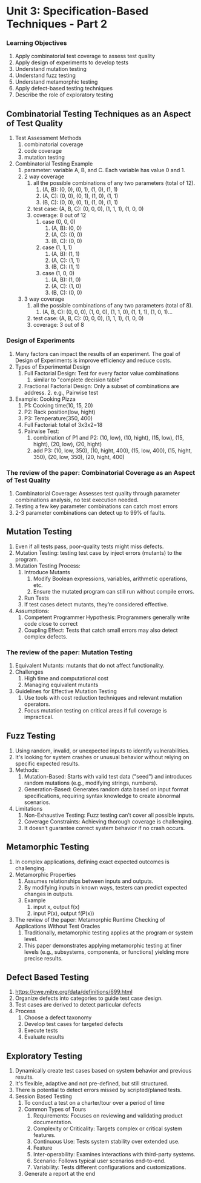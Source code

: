 # Unit 3: Specification-Based Techniques - Part 2
### Learning Objectives
1. Apply combinatorial test coverage to assess test quality
2. Apply design of experiments to develop tests
3. Understand mutation testing
4. Understand fuzz testing
5. Understand metamorphic testing
6. Apply defect-based testing techniques
7. Describe the role of exploratory testing

## Combinatorial Testing Techniques as an Aspect of Test Quality
1. Test Assessment Methods
    1. combinatorial coverage
    2. code coverage
    3. mutation testing
2. Combinatorial Testing Example
    1. parameter: variable A, B, and C. Each variable has value 0 and 1.
    2. 2 way coverage
        1. all the possible combinations of any two parameters (total of 12).
            1. (A, B): (0, 0), (0, 1), (1, 0), (1, 1)
            2. (A, C): (0, 0), (0, 1), (1, 0), (1, 1)
            3. (B, C): (0, 0), (0, 1), (1, 0), (1, 1)
        2. test case: (A, B, C): (0, 0, 0), (1, 1, 1), (1, 0, 0)
        3. coverage: 8 out of 12
            1. case (0, 0, 0)
                1. (A, B): (0, 0)
                2. (A, C): (0, 0)
                3. (B, C): (0, 0)
            2. case (1, 1, 1)
                1. (A, B): (1, 1)
                2. (A, C): (1, 1)
                3. (B, C): (1, 1)
            3. case (1, 0, 0)
                1. (A, B): (1, 0)
                2. (A, C): (1, 0)
                3. (B, C): (0, 0)
    3. 3 way coverage
        1. all the possible combinations of any two parameters (total of 8).
            1. (A, B, C): (0, 0, 0), (1, 0, 0), (1, 1, 0), (1, 1, 1), (1, 0, 1)...
        2. test case: (A, B, C): (0, 0, 0), (1, 1, 1), (1, 0, 0)
        3. coverage: 3 out of 8

### Design of Experiments
1. Many factors can impact the results of an experiment. The goal of Design of Experiments is improve efficiency and reduce costs.
2. Types of Experimental Design
    1. Full Factorial Design: Test for every factor value combinations
        1. similar to "complete decision table"
    2. Fractional Factorial Design: Only a subset of combinations are address.
        2. e.g., Pairwise test
3. Example: Cooking Pizza
    1. P1: Cooking time(10, 15, 20)
    2. P2: Rack position(low, hight)
    3. P3: Temperature(350, 400)
    4. Full Factorial: total of 3x3x2=18
    5. Pairwise Test:
        1. combination of P1 and P2: (10, low), (10, hight), (15, low), (15, hight), (20, low), (20, hight)
        2. add P3: (10, low, 350), (10, hight, 400), (15, low, 400), (15, hight, 350), (20, low, 350), (20, hight, 400)


### The review of the paper: Combinatorial Coverage as an Aspect of Test Quality
1. Combinatorial Coverage: Assesses test quality through parameter combinations analysis, no test execution needed.
2. Testing a few key parameter combinations can catch most errors
3. 2-3 parameter combinations can detect up to 99% of faults.


## Mutation Testing
1. Even if all tests pass, poor-quality tests might miss defects.
2. Mutation Testing: testing test case by inject errors (mutants) to the program.
3. Mutation Testing Process:
    1. Introduce Mutants
        1. Modify Boolean expressions, variables, arithmetic operations, etc.
        2. Ensure the mutated program can still run without compile errors.
    2. Run Tests
    3. If test cases detect mutants, they’re considered effective.
4. Assumptions:
    1. Competent Programmer Hypothesis: Programmers generally write code close to correct
    2. Coupling Effect: Tests that catch small errors may also detect complex defects.

### The review of the paper: Mutation Testing
1. Equivalent Mutants: mutants that do not affect functionality.
2. Challenges
    1. High time and computational cost
    2. Managing equivalent mutants
2. Guidelines for Effective Mutation Testing
    1. Use tools with cost reduction techniques and relevant mutation operators.
    2. Focus mutation testing on critical areas if full coverage is impractical.

## Fuzz Testing
1. Using random, invalid, or unexpected inputs to identify vulnerabilities.
2. It's looking for system crashes or unusual behavior without relying on specific expected results.
3. Methods:
    1. Mutation-Based: Starts with valid test data ("seed") and introduces random mutations (e.g., modifying strings, numbers).
    2. Generation-Based: Generates random data based on input format specifications, requiring syntax knowledge to create abnormal scenarios.
4. Limitations
    1. Non-Exhaustive Testing: Fuzz testing can’t cover all possible inputs.
    2. Coverage Constraints: Achieving thorough coverage is challenging.
    3. It doesn’t guarantee correct system behavior if no crash occurs.


## Metamorphic Testing
1. In complex applications, defining exact expected outcomes is challenging.
2. Metamorphic Properties
    1. Assumes relationships between inputs and outputs.
    2. By modifying inputs in known ways, testers can predict expected changes in outputs.
    3. Example
        1. input x, output f(x)
        2. input P(x), output f(P(x))
3. The review of the paper: Metamorphic Runtime Checking of Applications Without Test Oracles
    1. Traditionally, metamorphic testing applies at the program or system level.
    2. This paper demonstrates applying metamorphic testing at finer levels (e.g., subsystems, components, or functions) yielding more precise results.


## Defect Based Testing
1. https://cwe.mitre.org/data/definitions/699.html
2. Organize defects into categories to guide test case design.
3. Test cases are derived to detect particular defects
4. Process
    1. Choose a defect taxonomy
    2. Develop test cases for targeted defects
    3. Execute tests
    4. Evaluate results


## Exploratory Testing
1. Dynamically create test cases based on system behavior and previous results.
2. It's flexible, adaptive and not pre-defined, but still structured.
3. There is potential to detect errors missed by scripted/planed tests.
4. Session Based Testing 
    1. To conduct a test on a charter/tour over a period of time
    2. Common Types of Tours
        1. Requirements: Focuses on reviewing and validating product documentation.
        2. Complexity or Criticality: Targets complex or critical system features.
        3. Continuous Use: Tests system stability over extended use.
        4. Feature
        5. Inter-operability: Examines interactions with third-party systems.
        6. Scenario: Follows typical user scenarios end-to-end.
        7. Variability: Tests different configurations and customizations.
    3. Generate a report at the end
